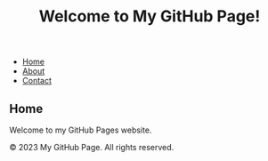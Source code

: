 <!DOCTYPE html>
<html>
<head>
  <title>My GitHub Page</title>
  <link rel="stylesheet" type="text/css" href="styles.css">
</head>
<body>
  <header>
    <h1>Welcome to My GitHub Page!</h1>
  </header>

  <nav>
    <ul>
      <li><a href="index.html">Home</a></li>
      <li><a href="about.html">About</a></li>
      <li><a href="contact.html">Contact</a></li>
    </ul>
  </nav>

  <main>
    <h2>Home</h2>
    <p>Welcome to my GitHub Pages website.</p>
  </main>

  <footer>
    <p>&copy; 2023 My GitHub Page. All rights reserved.</p>
  </footer>
</body>
</html>

